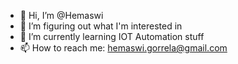 - 👋 Hi, I’m @Hemaswi
- 👀 I’m figuring out what I'm interested in
- 🌱 I’m currently learning IOT Automation stuff
- 📫 How to reach me: hemaswi.gorrela@gmail.com

<!---
Hemaswi/Hemaswi is a ✨ special ✨ repository because its `README.md` (this file) appears on your GitHub profile.
You can click the Preview link to take a look at your changes.
--->
